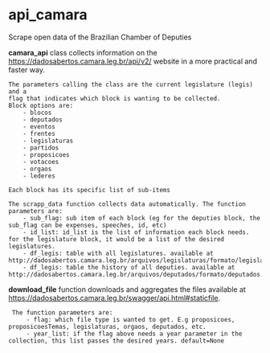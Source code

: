 # api_camara
Scrape open data of the Brazilian Chamber of Deputies


**camara_api** class collects information on the https://dadosabertos.camara.leg.br/api/v2/
website in a more practical and faster way.

    The parameters calling the class are the current legislature (legis) and a 
    flag that indicates which block is wanting to be collected. 
    Block options are:
        - blocos
        - deputados
        - eventos
        - frentes
        - legislaturas
        - partidos
        - proposicoes
        - votacoes
        - orgaos
        - lederes

    Each block has its specific list of sub-items    

    The scrapp_data function collects data automatically. The function parameters are:
        - sub_flag: sub item of each block (eg for the deputies block, the sub_flag can be expenses, speeches, id, etc)
        - id_list: id_list is the list of information each block needs. for the legislature block, it would be a list of the desired legislatures.
        - df_legis: table with all legislatures. available at http://dadosabertos.camara.leg.br/arquivos/legislaturas/formato/legislaturas.csv
        - df_legis: table the history of all deputies. available at http://dadosabertos.camara.leg.br/arquivos/deputados/formato/deputados.csv   


**download_file** function downloads and aggregates the files available at https://dadosabertos.camara.leg.br/swagger/api.html#staticfile.

     The function parameters are:
         - flag: which file type is wanted to get. E.g proposicoes, proposicoesTemas, legislaturas, orgaos, deputados, etc.
         - year_list: if the flag above needs a year parameter in the collection, this list passes the desired years. default=None
